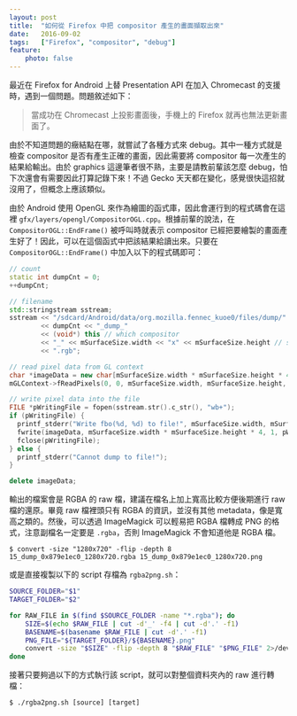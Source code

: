 ```yaml
---
layout: post
title:  "如何從 Firefox 中把 compositor 產生的畫面擷取出來"
date:   2016-09-02
tags:   ["Firefox", "compositor", "debug"]
feature:
    photo: false 
---
```


最近在 Firefox for Android 上替 Presentation API 在加入 Chromecast 的支援時，遇到一個問題。問題敘述如下：

> 當成功在 Chromecast 上投影畫面後，手機上的 Firefox 就再也無法更新畫面了。

由於不知道問題的癥結點在哪，就嘗試了各種方式來 debug。其中一種方式就是檢查 compositor 是否有產生正確的畫面，因此需要將 compositor 每一次產生的結果給輸出。由於 graphics 這邊筆者很不熟，主要是請教前輩該怎麼 debug，怕下次還會有需要因此打算記錄下來！不過 Gecko 天天都在變化，感覺很快這招就沒用了，但概念上應該類似。

由於 Android 使用 OpenGL 來作為繪圖的函式庫，因此會運行到的程式碼會在這裡 `gfx/layers/opengl/CompositorOGL.cpp`。根據前輩的說法，在 `CompositorOGL::EndFrame()` 被呼叫時就表示 compositor 已經把要繪製的畫面產生好了！因此，可以在這個函式中把該結果給讀出來。只要在 `CompositorOGL::EndFrame()` 中加入以下的程式碼即可：

```c++
// count
static int dumpCnt = 0;
++dumpCnt;

// filename
std::stringstream sstream;
sstream << "/sdcard/Android/data/org.mozilla.fennec_kuoe0/files/dump/"
        << dumpCnt << "_dump_"
        << (void*) this // which compositor
        << "_" << mSurfaceSize.width << "x" << mSurfaceSize.height // size
        << ".rgb";

// read pixel data from GL context
char *imageData = new char[mSurfaceSize.width * mSurfaceSize.height * 4];
mGLContext->fReadPixels(0, 0, mSurfaceSize.width, mSurfaceSize.height, LOCAL_GL_RGBA, LOCAL_GL_UNSIGNED_BYTE, imageData);

// write pixel data into the file
FILE *pWritingFile = fopen(sstream.str().c_str(), "wb+");
if (pWritingFile) {
  printf_stderr("Write fbo(%d, %d) to file!", mSurfaceSize.width, mSurfaceSize.height);
  fwrite(imageData, mSurfaceSize.width * mSurfaceSize.height * 4, 1, pWritingFile);
  fclose(pWritingFile);
} else {
  printf_stderr("Cannot dump to file!");
}

delete imageData;
```

輸出的檔案會是 RGBA 的 raw 檔，建議在檔名上加上寬高比較方便後期進行 raw 檔的還原。畢竟 raw 檔裡頭只有 RGBA 的資訊，並沒有其他 metadata，像是寬高之類的。然後，可以透過 ImageMagick 可以輕易把 RGBA 檔轉成 PNG 的格式，注意副檔名一定要是 `.rgba`，否則 ImageMagick 不會知道他是 RGBA 檔。

```
$ convert -size "1280x720" -flip -depth 8 15_dump_0x879e1ec0_1280x720.rgba 15_dump_0x879e1ec0_1280x720.png
```

或是直接複製以下的 script 存檔為 `rgba2png.sh`：

```sh
SOURCE_FOLDER="$1"
TARGET_FOLDER="$2"

for RAW_FILE in $(find $SOURCE_FOLDER -name "*.rgba"); do
	SIZE=$(echo $RAW_FILE | cut -d'_' -f4 | cut -d'.' -f1)
	BASENAME=$(basename $RAW_FILE | cut -d'.' -f1)
	PNG_FILE="${TARGET_FOLDER}/${BASENAME}.png"
	convert -size "$SIZE" -flip -depth 8 "$RAW_FILE" "$PNG_FILE" 2>/dev/null
done
```

接著只要夠過以下的方式執行該 script，就可以對整個資料夾內的 raw 進行轉檔：

```
$ ./rgba2png.sh [source] [target]
```

